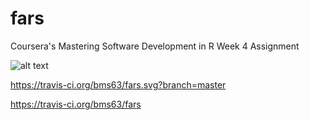 # fars
Coursera's Mastering Software Development in R Week 4 Assignment

![alt text](https://travis-ci.org/bms63/fars.svg?branch=master)

https://travis-ci.org/bms63/fars.svg?branch=master

https://travis-ci.org/bms63/fars

